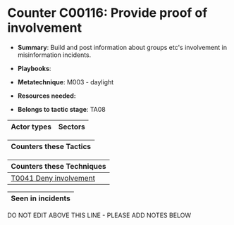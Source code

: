 # Counter C00116: Provide proof of involvement

* **Summary**: Build and post information about groups etc's involvement in misinformation incidents. 

* **Playbooks**: 

* **Metatechnique**: M003 - daylight

* **Resources needed:** 

* **Belongs to tactic stage**: TA08


| Actor types | Sectors |
| ----------- | ------- |



| Counters these Tactics |
| ---------------------- |



| Counters these Techniques |
| ------------------------- |
| [T0041 Deny involvement](../techniques/T0041.md) |



| Seen in incidents |
| ----------------- |


DO NOT EDIT ABOVE THIS LINE - PLEASE ADD NOTES BELOW